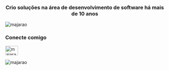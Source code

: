 <h3 align="center">Crio soluções na área de desenvolvimento de software há mais de 10 anos</h3>

<p align="left"> <img src="https://komarev.com/ghpvc/?username=majarao&label=Profile%20views&color=0e75b6&style=flat" alt="majarao" /> </p>

<h3 align="left">Conecte comigo</h3>
<p align="left">
<a href="https://linkedin.com/in/majarao" target="blank"><img align="center" src="https://raw.githubusercontent.com/rahuldkjain/github-profile-readme-generator/master/src/images/icons/Social/linked-in-alt.svg" alt="majarao" height="30" width="40" /></a>
</p>

<p><img align="center" src="https://github-readme-stats.vercel.app/api/top-langs?username=majarao&show_icons=true&locale=en&layout=compact" alt="majarao" /></p>
